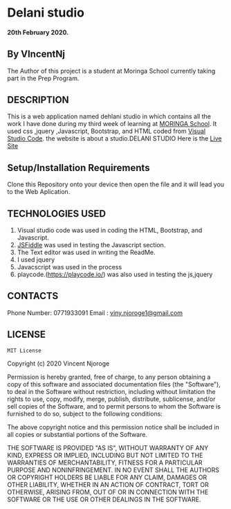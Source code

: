 # Delani studio
#### 20th February 2020.
## By VIncentNj
The Author of this project is a student at Moringa School currently taking part in the Prep Program.

## DESCRIPTION
This is a web application named dehlani studio in which contains all the work I have done during my third week of learning at [MORINGA School](https://moringaschool.com/). It used css ,jquery ,Javascript, Bootstrap, and HTML coded from [Visual Studio Code](https://code.visualstudio.com/). the website is about a studio.DELANI STUDIO
Here is the [Live Site](https://vincentnjoroge.github.io/wk3ip/.)

## Setup/Installation Requirements
Clone this Repository onto your device then open the file and it will lead you to the Web Aplication.

## TECHNOLOGIES USED
1. Visual studio code was used in coding the HTML, Bootstrap, and Javascript.
2. [JSFiddle](https://jsfiddle.net/)  was used in testing the Javascript section.
3. The Text editor was used in writing the ReadMe.
4. I used jquery
5. Javacscript was used in the process
6. playcode.(https://playcode.io/) was also used in testing the js,jquery

## CONTACTS
Phone Number: 0771933091
Email : viny.njoroge1@gmail.com

## LICENSE
    MIT License


Copyright (c) 2020 Vincent Njoroge

Permission is hereby granted, free of charge, to any person obtaining a copy
of this software and associated documentation files (the "Software"), to deal
in the Software without restriction, including without limitation the rights
to use, copy, modify, merge, publish, distribute, sublicense, and/or sell
copies of the Software, and to permit persons to whom the Software is
furnished to do so, subject to the following conditions:


The above copyright notice and this permission notice shall be included in all
copies or substantial portions of the Software.


THE SOFTWARE IS PROVIDED "AS IS", WITHOUT WARRANTY OF ANY KIND, EXPRESS OR
IMPLIED, INCLUDING BUT NOT LIMITED TO THE WARRANTIES OF MERCHANTABILITY,
FITNESS FOR A PARTICULAR PURPOSE AND NONINFRINGEMENT. IN NO EVENT SHALL THE
AUTHORS OR COPYRIGHT HOLDERS BE LIABLE FOR ANY CLAIM, DAMAGES OR OTHER
LIABILITY, WHETHER IN AN ACTION OF CONTRACT, TORT OR OTHERWISE, ARISING FROM,
OUT OF OR IN CONNECTION WITH THE SOFTWARE OR THE USE OR OTHER DEALINGS IN THE
SOFTWARE.

